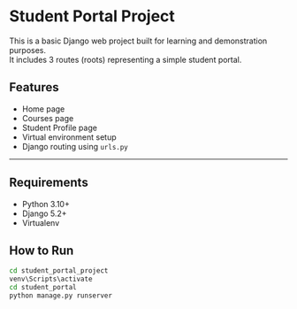 # Student Portal Project

This is a basic Django web project built for learning and demonstration purposes.  
It includes 3 routes (roots) representing a simple student portal.

##  Features
- Home page
- Courses page
- Student Profile page
- Virtual environment setup
- Django routing using `urls.py`

---
## Requirements
- Python 3.10+
- Django 5.2+
- Virtualenv

## How to Run
```bash
cd student_portal_project
venv\Scripts\activate
cd student_portal
python manage.py runserver
